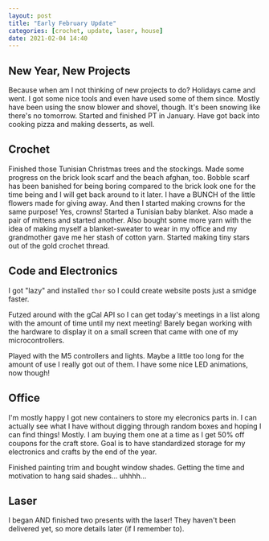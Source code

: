 ```yaml
---
layout: post
title: "Early February Update"
categories: [crochet, update, laser, house]
date: 2021-02-04 14:40
---
```


## New Year, New Projects
Because when am I not thinking of new projects to do? Holidays came and went. I got some nice tools and even have used some of them since. Mostly have been using the snow blower and shovel, though. It's been snowing like there's no tomorrow. Started and finished PT in January. Have got back into cooking pizza and making desserts, as well. 

## Crochet
Finished those Tunisian Christmas trees and the stockings. Made some progress on the brick look scarf and the beach afghan, too. Bobble scarf has been banished for being boring compared to the brick look one for the time being and I will get back around to it later. I have a BUNCH of the little flowers made for giving away. And then I started making crowns for the same purpose! Yes, crowns! Started a Tunisian baby blanket. Also made a pair of mittens and started another. Also bought some more yarn with the idea of making myself a blanket-sweater to wear in my office and my grandmother gave me her stash of cotton yarn. Started making tiny stars out of the gold crochet thread. 

## Code and Electronics
I got "lazy" and installed `thor` so I could create website posts just a smidge faster.

Futzed around with the gCal API so I can get today's meetings in a list along with the amount of time until my next meeting! Barely began working with the hardware to display it on a small screen that came with one of my microcontrollers.

Played with the M5 controllers and lights. Maybe a little too long for the amount of use I really got out of them. I have some nice LED animations, now though! 

## Office 
I'm mostly happy I got new containers to store my elecronics parts in. I can actually see what I have without digging through random boxes and hoping I can find things! Mostly. I am buying them one at a time as I get 50% off coupons for the craft store. Goal is to have standardized storage for my electronics and crafts by the end of the year.

Finished painting trim and bought window shades. Getting the time and motivation to hang said shades... uhhhh...

## Laser
I began AND finished two presents with the laser! They haven't been delivered yet, so more details later (if I remember to). 
